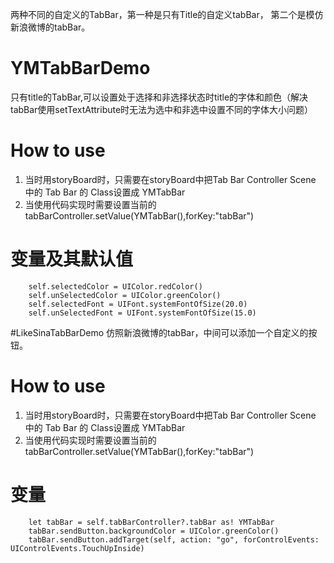 两种不同的自定义的TabBar，第一种是只有Title的自定义tabBar， 第二个是模仿新浪微博的tabBar。


# YMTabBarDemo
只有title的TabBar,可以设置处于选择和非选择状态时title的字体和颜色（解决tabBar使用setTextAttribute时无法为选中和非选中设置不同的字体大小问题）

# How to use

1. 当时用storyBoard时，只需要在storyBoard中把Tab Bar Controller Scene 中的 Tab Bar 的 Class设置成 YMTabBar
2. 当使用代码实现时需要设置当前的tabBarController.setValue(YMTabBar(),forKey:"tabBar")

# 变量及其默认值
        self.selectedColor = UIColor.redColor()
        self.unSelectedColor = UIColor.greenColor()
        self.selectedFont = UIFont.systemFontOfSize(20.0)
        self.unSelectedFont = UIFont.systemFontOfSize(15.0)

#LikeSinaTabBarDemo
仿照新浪微博的tabBar，中间可以添加一个自定义的按钮。

# How to use

1. 当时用storyBoard时，只需要在storyBoard中把Tab Bar Controller Scene 中的 Tab Bar 的 Class设置成 YMTabBar
2. 当使用代码实现时需要设置当前的tabBarController.setValue(YMTabBar(),forKey:"tabBar")

# 变量
        let tabBar = self.tabBarController?.tabBar as! YMTabBar
        tabBar.sendButton.backgroundColor = UIColor.greenColor()
        tabBar.sendButton.addTarget(self, action: "go", forControlEvents: UIControlEvents.TouchUpInside)
